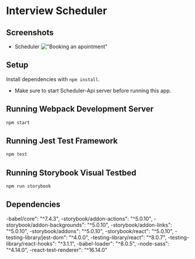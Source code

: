 Interview Scheduler
=======================

## Screenshots


- Scheduler
!["Booking an apointment"]()

## Setup

Install dependencies with `npm install`.
- Make sure to start Scheduler-Api server before running this app.

## Running Webpack Development Server

```sh
npm start
```

## Running Jest Test Framework

```sh
npm test
```

## Running Storybook Visual Testbed

```sh
npm run storybook
```
## Dependencies
  -babel/core": "^7.4.3",
  -storybook/addon-actions": "^5.0.10",
  -storybook/addon-backgrounds": "^5.0.10",
  -storybook/addon-links": "^5.0.10",
  -storybook/addons": "^5.0.10",
  -storybook/react": "^5.0.10",
  -testing-library/jest-dom": "^4.0.0",
  -testing-library/react": "^8.0.7",
  -testing-library/react-hooks": "^3.1.1",
  -babel-loader": "^8.0.5",
  -node-sass": "^4.14.0",
  -react-test-renderer": "^16.14.0"
